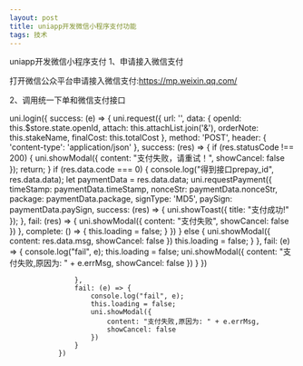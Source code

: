 ```yaml
---
layout: post
title: uniapp开发微信小程序支付功能
tags: 技术
---
```

uniapp开发微信小程序支付
1、申请接入微信支付

打开微信公众平台申请接入微信支付:https://mp.weixin.qq.com/

2、调用统一下单和微信支付接口

uni.login({
					success: (e) => {
						uni.request({
							url: '',
							data: {
								openId: this.$store.state.openId,
								attach: this.attachList.join('&'),
								orderNote: this.stakeName,
								finalCost: this.totalCost
							},
							method: 'POST',
							header: {
								'content-type': 'application/json'
							},
							success: (res) => {
								if (res.statusCode !== 200) {
									uni.showModal({
										content: "支付失败，请重试！",
										showCancel: false
									});
									return;
								}
								if (res.data.code === 0) {
									console.log("得到接口prepay_id", res.data.data);
									let paymentData = res.data.data;
									uni.requestPayment({
										timeStamp: paymentData.timeStamp,
										nonceStr: paymentData.nonceStr,
										package: paymentData.package,
										signType: 'MD5',
										paySign: paymentData.paySign,
										success: (res) => {
											uni.showToast({
												title: "支付成功!"
											});
										},
										fail: (res) => {
											uni.showModal({
												content: "支付失败",
												showCancel: false
											})
										},
										complete: () => {
											this.loading = false;
										}
									})
								} else {
									uni.showModal({
										content: res.data.msg,
										showCancel: false
									})
									this.loading = false;
								}
							},
							fail: (e) => {
								console.log("fail", e);
								this.loading = false;
								uni.showModal({
									content: "支付失败,原因为: " + e.errMsg,
									showCancel: false
								})
							}
						})

					},
					fail: (e) => {
						console.log("fail", e);
						this.loading = false;
						uni.showModal({
							content: "支付失败,原因为: " + e.errMsg,
							showCancel: false
						})
					}
				})
